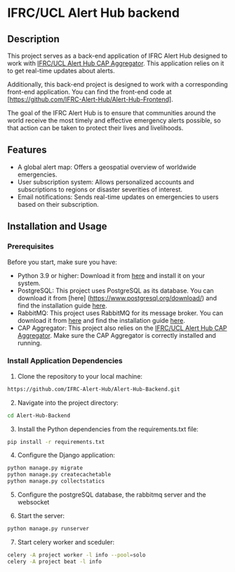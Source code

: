 # IFRC/UCL Alert Hub backend

## Description

This project serves as a back-end application of IFRC Alert Hub designed to work with [IFRC/UCL
Alert Hub CAP Aggregator](https://github.com/IFRC-Alert-Hub/Alert-Hub-CAP-Aggregator).
This application relies on it to get real-time updates about alerts.

Additionally, this back-end project is designed to work with a corresponding front-end application.
You can find the front-end code at [https://github.com/IFRC-Alert-Hub/Alert-Hub-Frontend].

The goal of the IFRC Alert Hub is to ensure that communities around the world receive the most
timely and effective emergency alerts possible, so that action can be taken to protect their lives
and livelihoods.

## Features

- A global alert map: Offers a geospatial overview of worldwide emergencies.
- User subscription system: Allows personalized accounts and subscriptions to regions or disaster
  severities of interest.
- Email notifications: Sends real-time updates on emergencies to users based on their subscription.

## Installation and Usage

### Prerequisites

Before you start, make sure you have:

- Python 3.9 or higher: Download it from [here](https://www.python.org/downloads/) and install
  it on your system.
- PostgreSQL: This project uses PostgreSQL as its database. You can download it from [here]
  (https://www.postgresql.org/download/) and find the installation
  guide [here](https://www.postgresql.org/docs/10/installation.html).
- RabbitMQ: This project uses RabbitMQ for its message broker. You can download it
  from [here](https://www.rabbitmq.com/download.html) and find the installation
  guide [here](https://www.rabbitmq.com/install-guide.html).
- CAP Aggregator: This project also relies on
  the [IFRC/UCL Alert Hub CAP Aggregator](https://github.com/IFRC-Alert-Hub/Alert-Hub-CAP-Aggregator).
  Make sure the CAP Aggregator is correctly installed and running.

### Install Application Dependencies

1. Clone the repository to your local machine:

```bash
https://github.com/IFRC-Alert-Hub/Alert-Hub-Backend.git
```

2. Navigate into the project directory:

```bash
cd Alert-Hub-Backend
```

3. Install the Python dependencies from the requirements.txt file:

```bash
pip install -r requirements.txt
```

4. Configure the Django application:

```bash
python manage.py migrate
python manage.py createcachetable
python manage.py collectstatics
```

5. Configure the postgreSQL database, the rabbitmq server and the websocket


6. Start the server:

```bash
python manage.py runserver
```

7. Start celery worker and sceduler:

```bash
celery -A project worker -l info --pool=solo
celery -A project beat -l info
```




